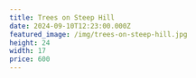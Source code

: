 ```yaml
---
title: Trees on Steep Hill
date: 2024-09-10T12:23:00.000Z
featured_image: /img/trees-on-steep-hill.jpg
height: 24
width: 17
price: 600
---
```


